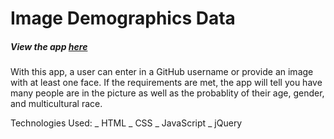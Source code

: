 # Image Demographics Data

##### View the app [here](https://jordanepps.github.io/Image-Demographics-Data/)

With this app, a user can enter in a GitHub username or provide an image with at least one face. If the requirements are met, the app will tell you have many people are in the picture as well as the probablity of their age, gender, and multicultural race.

Technologies Used: _ HTML _ CSS _ JavaScript _ jQuery
